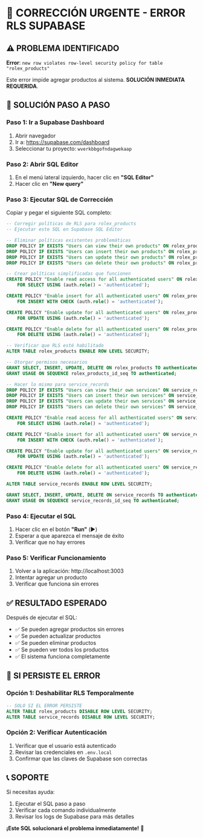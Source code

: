 # 🚨 CORRECCIÓN URGENTE - ERROR RLS SUPABASE

## ⚠️ **PROBLEMA IDENTIFICADO**
**Error**: `new row violates row-level security policy for table "rolex_products"`

Este error impide agregar productos al sistema. **SOLUCIÓN INMEDIATA REQUERIDA**.

## 🔧 **SOLUCIÓN PASO A PASO**

### **Paso 1: Ir a Supabase Dashboard**
1. Abrir navegador
2. Ir a: https://supabase.com/dashboard
3. Seleccionar tu proyecto: `wverkbbgofndagwekaap`

### **Paso 2: Abrir SQL Editor**
1. En el menú lateral izquierdo, hacer clic en **"SQL Editor"**
2. Hacer clic en **"New query"**

### **Paso 3: Ejecutar SQL de Corrección**
Copiar y pegar el siguiente SQL completo:

```sql
-- Corregir políticas de RLS para rolex_products
-- Ejecutar este SQL en Supabase SQL Editor

-- Eliminar políticas existentes problemáticas
DROP POLICY IF EXISTS "Users can view their own products" ON rolex_products;
DROP POLICY IF EXISTS "Users can insert their own products" ON rolex_products;
DROP POLICY IF EXISTS "Users can update their own products" ON rolex_products;
DROP POLICY IF EXISTS "Users can delete their own products" ON rolex_products;

-- Crear políticas simplificadas que funcionen
CREATE POLICY "Enable read access for all authenticated users" ON rolex_products
    FOR SELECT USING (auth.role() = 'authenticated');

CREATE POLICY "Enable insert for all authenticated users" ON rolex_products
    FOR INSERT WITH CHECK (auth.role() = 'authenticated');

CREATE POLICY "Enable update for all authenticated users" ON rolex_products
    FOR UPDATE USING (auth.role() = 'authenticated');

CREATE POLICY "Enable delete for all authenticated users" ON rolex_products
    FOR DELETE USING (auth.role() = 'authenticated');

-- Verificar que RLS esté habilitado
ALTER TABLE rolex_products ENABLE ROW LEVEL SECURITY;

-- Otorgar permisos necesarios
GRANT SELECT, INSERT, UPDATE, DELETE ON rolex_products TO authenticated;
GRANT USAGE ON SEQUENCE rolex_products_id_seq TO authenticated;

-- Hacer lo mismo para service_records
DROP POLICY IF EXISTS "Users can view their own services" ON service_records;
DROP POLICY IF EXISTS "Users can insert their own services" ON service_records;
DROP POLICY IF EXISTS "Users can update their own services" ON service_records;
DROP POLICY IF EXISTS "Users can delete their own services" ON service_records;

CREATE POLICY "Enable read access for all authenticated users" ON service_records
    FOR SELECT USING (auth.role() = 'authenticated');

CREATE POLICY "Enable insert for all authenticated users" ON service_records
    FOR INSERT WITH CHECK (auth.role() = 'authenticated');

CREATE POLICY "Enable update for all authenticated users" ON service_records
    FOR UPDATE USING (auth.role() = 'authenticated');

CREATE POLICY "Enable delete for all authenticated users" ON service_records
    FOR DELETE USING (auth.role() = 'authenticated');

ALTER TABLE service_records ENABLE ROW LEVEL SECURITY;

GRANT SELECT, INSERT, UPDATE, DELETE ON service_records TO authenticated;
GRANT USAGE ON SEQUENCE service_records_id_seq TO authenticated;
```

### **Paso 4: Ejecutar el SQL**
1. Hacer clic en el botón **"Run"** (▶️)
2. Esperar a que aparezca el mensaje de éxito
3. Verificar que no hay errores

### **Paso 5: Verificar Funcionamiento**
1. Volver a la aplicación: http://localhost:3003
2. Intentar agregar un producto
3. Verificar que funciona sin errores

## ✅ **RESULTADO ESPERADO**

Después de ejecutar el SQL:
- ✅ Se pueden agregar productos sin errores
- ✅ Se pueden actualizar productos
- ✅ Se pueden eliminar productos
- ✅ Se pueden ver todos los productos
- ✅ El sistema funciona completamente

## 🚨 **SI PERSISTE EL ERROR**

### **Opción 1: Deshabilitar RLS Temporalmente**
```sql
-- SOLO SI EL ERROR PERSISTE
ALTER TABLE rolex_products DISABLE ROW LEVEL SECURITY;
ALTER TABLE service_records DISABLE ROW LEVEL SECURITY;
```

### **Opción 2: Verificar Autenticación**
1. Verificar que el usuario está autenticado
2. Revisar las credenciales en `.env.local`
3. Confirmar que las claves de Supabase son correctas

## 📞 **SOPORTE**

Si necesitas ayuda:
1. Ejecutar el SQL paso a paso
2. Verificar cada comando individualmente
3. Revisar los logs de Supabase para más detalles

**¡Este SQL solucionará el problema inmediatamente!** 🚀

